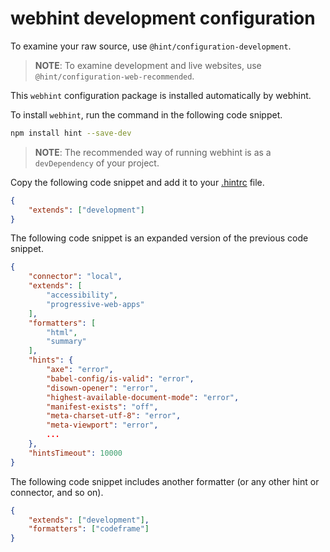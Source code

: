 # webhint development configuration

To examine your raw source, use `@hint/configuration-development`.

> **NOTE**:  To examine development and live websites, use
> `@hint/configuration-web-recommended`.

This `webhint` configuration package is installed automatically by webhint.

To install `webhint`, run the command in the following code snippet.

```bash
npm install hint --save-dev
```

> **NOTE**:  The recommended way of running webhint is as a `devDependency` of
> your project.

Copy the following code snippet and add it to your
[.hintrc][UserGuideConfiguringWebhintSummary] file.

```json
{
    "extends": ["development"]
}
```

The following code snippet is an expanded version of the previous code snippet.

```json
{
    "connector": "local",
    "extends": [
        "accessibility",
        "progressive-web-apps"
    ],
    "formatters": [
        "html",
        "summary"
    ],
    "hints": {
        "axe": "error",
        "babel-config/is-valid": "error",
        "disown-opener": "error",
        "highest-available-document-mode": "error",
        "manifest-exists": "off",
        "meta-charset-utf-8": "error",
        "meta-viewport": "error",
        ...
    },
    "hintsTimeout": 10000
}
```

The following code snippet includes another formatter \(or any other hint or
connector, and so on\).

```json
{
    "extends": ["development"],
    "formatters": ["codeframe"]
}
```

<!-- links -->

[UserGuideConfiguringWebhintSummary]:
https://webhint.io/docs/user-guide/configuring-webhint/summary/ "Configure
webhint | webhint"

